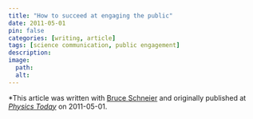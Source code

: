 ```yaml
---
title: "How to succeed at engaging the public"
date: 2011-05-01
pin: false
categories: [writing, article]
tags: [science communication, public engagement]
description:
image:
  path:
  alt:
---
```


*This article was written with [Bruce Schneier](https://www.schneier.com) and originally published at *[Physics Today](http://www.physicstoday.org/daily_edition/points_of_view/1.2541078)* on 2011-05-01.
